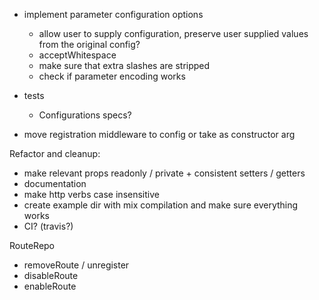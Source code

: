 - implement parameter configuration options
    - allow user to supply configuration, preserve user supplied values from the original config?
    - acceptWhitespace
    - make sure that extra slashes are stripped
    - check if parameter encoding works

- tests
    - Configurations specs?

- move registration middleware to config or take as constructor arg

Refactor and cleanup:
- make relevant props readonly / private + consistent setters / getters
- documentation
- make http verbs case insensitive
- create example dir with mix compilation and make sure everything works
- CI? (travis?)

RouteRepo
- removeRoute / unregister
- disableRoute
- enableRoute
